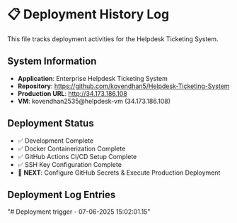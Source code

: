 # 📋 Deployment History Log

This file tracks deployment activities for the Helpdesk Ticketing System.

## System Information

- **Application**: Enterprise Helpdesk Ticketing System
- **Repository**: https://github.com/kovendhan5/Helpdesk-Ticketing-System
- **Production URL**: http://34.173.186.108
- **VM**: kovendhan2535@helpdesk-vm (34.173.186.108)

## Deployment Status

- ✅ Development Complete
- ✅ Docker Containerization Complete
- ✅ GitHub Actions CI/CD Setup Complete
- ✅ SSH Key Configuration Complete
- 🔄 **NEXT**: Configure GitHub Secrets & Execute Production Deployment

## Deployment Log Entries

<!-- Automatic entries will be added below by trigger-deploy.sh -->
"# Deployment trigger - 07-06-2025 15:02:01.15"  
